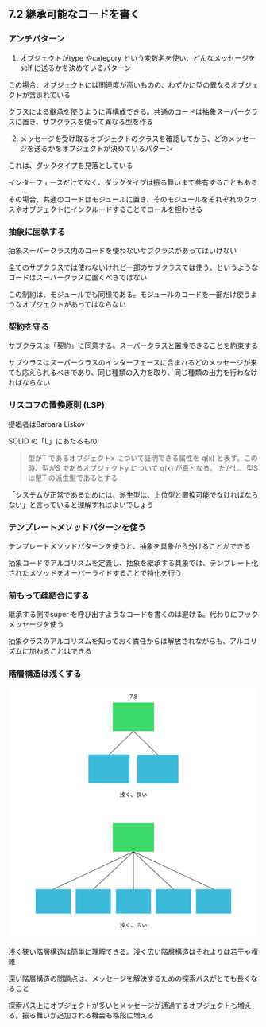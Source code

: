 ## 7.2 継承可能なコードを書く

### アンチパターン

1. オブジェクトがtype やcategory という変数名を使い、どんなメッセージをself に送るかを決めているパターン

この場合、オブジェクトには関連度が高いものの、わずかに型の異なるオブジェクトが含まれている

クラスによる継承を使うように再構成できる。共通のコードは抽象スーパークラスに置き、サブクラスを使って異なる型を作る

2. メッセージを受け取るオブジェクトのクラスを確認してから、どのメッセージを送るかをオブジェクトが決めているパターン

これは、ダックタイプを見落としている

インターフェースだけでなく、ダックタイプは振る舞いまで共有することもある

その場合、共通のコードはモジュールに置き、そのモジュールをそれぞれのクラスやオブジェクトにインクルードすることでロールを担わせる

### 抽象に固執する

抽象スーパークラス内のコードを使わないサブクラスがあってはいけない

全てのサブクラスでは使わないけれど一部のサブクラスでは使う、というようなコードはスーパークラスに置くべきではない

この制約は、モジュールでも同様である。モジュールのコードを一部だけ使うようなオブジェクトがあってはならない

### 契約を守る

サブクラスは「契約」に同意する。スーパークラスと置換できることを約束する

サブクラスはスーパークラスのインターフェースに含まれるどのメッセージが来ても応えられるべきであり、同じ種類の入力を取り、同じ種類の出力を行わなければならない

### リスコフの置換原則 (LSP)

提唱者はBarbara Liskov

SOLID の「L」にあたるもの

> 型がT であるオブジェクトx について証明できる属性を q(x) と表す。この時、型がS であるオブジェクトy について q(x) が真となる。
ただし、型S は型T の派生型であるとする

「システムが正常であるためには、派生型は、上位型と置換可能でなければならない」と言っていると理解すればよいでしょう

### テンプレートメソッドパターンを使う

テンプレートメソッドパターンを使うと、抽象を具象から分けることができる

抽象コードでアルゴリズムを定義し、抽象を継承する具象では、テンプレート化されたメソッドをオーバーライドすることで特化を行う

### 前もって疎結合にする

継承する側でsuper を呼び出すようなコードを書くのは避ける。代わりにフックメッセージを使う

抽象クラスのアルゴリズムを知っておく責任からは解放されながらも、アルゴリズムに加わることはできる

### 階層構造は浅くする

![7.8](7-8.png)

浅く狭い階層構造は簡単に理解できる。浅く広い階層構造はそれよりは若干ゃ複雑

深い階層構造の問題点は、メッセージを解決するための探索パスがとても長くなること

探索パス上にオブジェクトが多いとメッセージが通過するオブジェクトも増える。振る舞いが追加される機会も格段に増える
